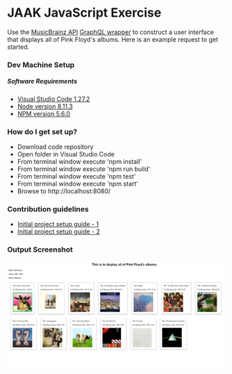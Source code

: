 
# JAAK JavaScript Exercise #

Use the [MusicBrainz API](https://musicbrainz.org/doc/Development/JSON_Web_Service) [GraphQL wrapper](https://github.com/exogen/graphbrainz) to construct a user interface that displays all of Pink Floyd's albums. Here is an example request to get started.


### Dev Machine Setup ###

##### Software Requirements #####
* [Visual Studio Code 1.27.2](https://code.visualstudio.com/download)
* [Node version 8.11.3](https://nodejs.org/en/download/)
* [NPM version 5.6.0](https://www.npmjs.com/package/download)

### How do I get set up? ###

* Download code repository
* Open folder in Visual Studio Code
* From terminal window execute 'npm install'
* From terminal window execute 'npm run build'
* From terminal window execute 'npm test'
* From terminal window execute 'npm start'
* Browse to http://localhost:8080/

### Contribution guidelines ###

* [Initial project setup guide - 1](https://codeburst.io/reactjs-components-basics-e94b29b57de)
* [Initial project setup guide - 2](http://tszekely.github.io/react-learning-module/step-01)

### Output Screenshot ###

![Album display Output](https://github.com/amishJaakTest/JaakExercise/blob/master/Album%20Display.PNG)

